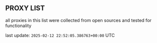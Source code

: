 ## PROXY LIST

all proxies in this list were collected from open sources and tested for functionality

last update: `2025-02-12 22:52:05.386763+00:00` UTC
